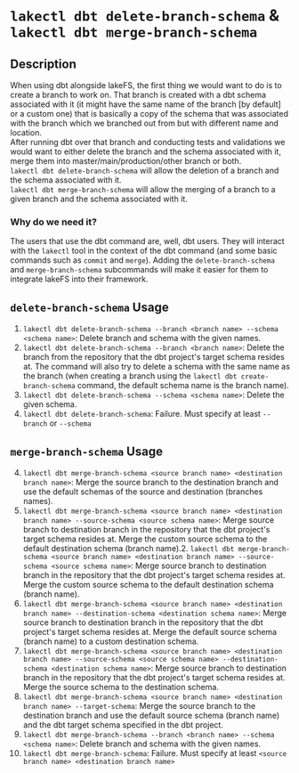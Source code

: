# `lakectl dbt delete-branch-schema` & `lakectl dbt merge-branch-schema`

## Description
When using dbt alongside lakeFS, the first thing we would want to do is to create a branch to work on. That branch is created with a dbt schema associated with it (it might have the same name of the branch [by default] or a custom one) that is basically a copy of the schema that was associated with the branch which we branched out from but with different name and location.   
After running dbt over that branch and conducting tests and validations we would want to either delete the branch and the schema associated with it, merge them into master/main/production/other branch or both.  
`lakectl dbt delete-branch-schema` will allow the deletion of a branch and the schema associated with it.  
`lakectl dbt merge-branch-schema` will allow the merging of a branch to a given branch  and the schema associated with it. 
### Why do we need it?
The users that use the dbt command are, well, dbt users. They will interact with the `lakectl` tool in the context of the dbt command (and some basic commands such as `commit` and `merge`).
Adding the `delete-branch-schema` and `merge-branch-schema` subcommands will make it easier for them to integrate lakeFS into their framework.

## `delete-branch-schema` Usage
1. `lakectl dbt delete-branch-schema --branch <branch name> --schema <schema name>`: Delete branch and schema with the given names.
2. `lakectl dbt delete-branch-schema --branch <branch name>`: Delete the branch from the repository that the dbt project's target schema resides at. The command will also try to delete a schema with the same name as the branch (when creating a branch using the `lakectl dbt create-branch-schema` command, the default schema name is the branch name).
3. `lakectl dbt delete-branch-schema --schema <schema name>`: Delete the given schema.
4. `lakectl dbt delete-branch-schema`: Failure. Must specify at least `--branch` or `--schema`

## `merge-branch-schema` Usage
4. `lakectl dbt merge-branch-schema <source branch name> <destination branch name>`: Merge the source branch to the destination branch and use the default schemas of the source and destination (branches names).
2. `lakectl dbt merge-branch-schema <source branch name> <destination branch name> --source-schema <source schema name>`: Merge source branch to destination branch in the repository that the dbt project's target schema resides at. Merge the custom source schema to the default destination schema (branch name).2. `lakectl dbt merge-branch-schema <source branch name> <destination branch name> --source-schema <source schema name>`: Merge source branch to destination branch in the repository that the dbt project's target schema resides at. Merge the custom source schema to the default destination schema (branch name).
3. `lakectl dbt merge-branch-schema <source branch name> <destination branch name> --destination-schema <destination schema name>`: Merge source branch to destination branch in the repository that the dbt project's target schema resides at. Merge the default source schema (branch name) to a custom destination schema.
1. `lakectl dbt merge-branch-schema <source branch name> <destination branch name> --source-schema <source schema name> --destination-schema <destination schema name>`: Merge source branch to destination branch in the repository that the dbt project's target schema resides at. Merge the source schema to the destination schema.
5. `lakectl dbt merge-branch-schema <source branch name> <destination branch name> --target-schema`:  Merge the source branch to the destination branch and use the default source schema (branch name) and the dbt target schema specified in the dbt project.
6. `lakectl dbt merge-branch-schema --branch <branch name> --schema <schema name>`: Delete branch and schema with the given names.
7. `lakectl dbt merge-branch-schema`: Failure. Must specify at least `<source branch name> <destination branch name>`

